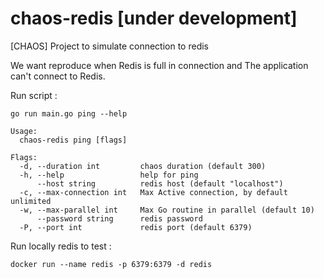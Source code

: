 # chaos-redis [under development]
[CHAOS] Project to simulate connection to redis


We want reproduce when Redis is full in connection and The application can't connect to Redis.


Run script : 
```shell
go run main.go ping --help

Usage:
  chaos-redis ping [flags]

Flags:
  -d, --duration int         chaos duration (default 300)
  -h, --help                 help for ping
      --host string          redis host (default "localhost")
  -c, --max-connection int   Max Active connection, by default unlimited
  -w, --max-parallel int     Max Go routine in parallel (default 10)
      --password string      redis password
  -P, --port int             redis port (default 6379)
```


Run locally redis to test :

```shell
docker run --name redis -p 6379:6379 -d redis
```
